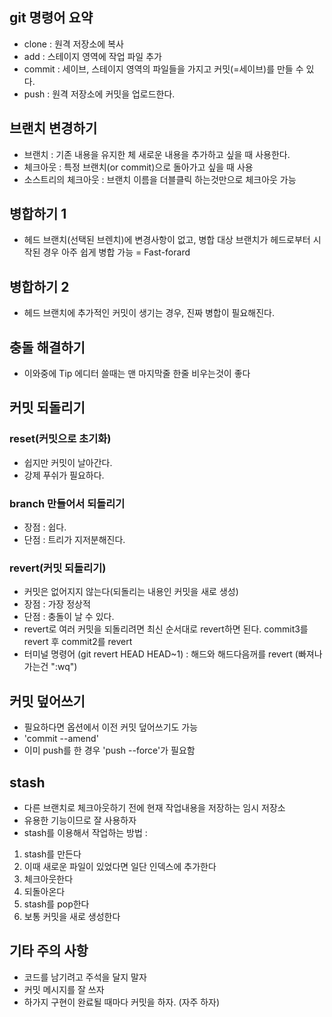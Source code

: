 ## git 명령어 요약

- clone : 원격 저장소에 복사
- add : 스테이지 영역에 작업 파일 추가
- commit : 세이브, 스테이지 영역의 파일들을 가지고 커밋(=세이브)를 만들 수 있다.
- push : 원격 저장소에 커밋을 업로드한다.

## 브랜치 변경하기

- 브랜치 : 기존 내용을 유지한 체 새로운 내용을 추가하고 싶을 때 사용한다.
- 체크아웃 : 특정 브랜치(or commit)으로 돌아가고 싶을 때 사용
- 소스트리의 체크아웃 : 브랜치 이름을 더블클릭 하는것만으로 체크아웃 가능

## 병합하기 1

- 헤드 브랜치(선택된 브렌치)에 변경사항이 없고, 병합 대상 브랜치가 헤드로부터 시작된 경우 아주 쉽게 병합 가능 = Fast-forard

## 병합하기 2

- 헤드 브랜치에 추가적인 커밋이 생기는 경우, 진짜 병합이 필요해진다.

## 충돌 해결하기

- 이와중에 Tip 에디터 쓸때는 맨 마지막줄 한줄 비우는것이 좋다

## 커밋 되돌리기

### reset(커밋으로 초기화)

- 쉽지만 커밋이 날아간다.
- 강제 푸쉬가 필요하다.

### branch 만들어서 되돌리기

- 장점 : 쉽다.
- 단점 : 트리가 지저분해진다.

### revert(커밋 되돌리기)

- 커밋은 없어지지 않는다(되돌리는 내용인 커밋을 새로 생성)
- 장점 : 가장 정상적
- 단점 : 충돌이 날 수 있다.
- revert로 여러 커밋을 되돌리려면 최신 순서대로 revert하면 된다. commit3를 revert 후 commit2를 revert
- 터미널 명령어 (git revert HEAD HEAD~1) : 해드와 해드다음꺼를 revert (빠져나가는건 ":wq")


## 커밋 덮어쓰기

- 필요하다면 옵션에서 이전 커밋 덮어쓰기도 가능
- 'commit --amend'
- 이미 push를 한 경우 'push --force'가 필요함

## stash

- 다른 브랜치로 체크아웃하기 전에 현재 작업내용을 저장하는 임시 저장소
- 유용한 기능이므로 잘 사용하자
- stash를 이용해서 작업하는 방법 :
1. stash를 만든다
2. 이때 새로운 파일이 있었다면 일단 인덱스에 추가한다
3. 체크아웃한다
4. 되돌아온다
5. stash를 pop한다
6. 보통 커밋을 새로 생성한다

## 기타 주의 사항

- 코드를 남기려고 주석을 달지 말자
- 커밋 메시지를 잘 쓰자
- 하가지 구현이 완료될 때마다 커밋을 하자. (자주 하자)